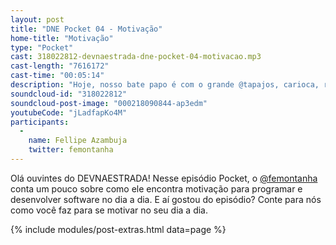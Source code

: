 ```yaml
---
layout: post
title: "DNE Pocket 04 - Motivação"
home-title: "Motivação"
type: "Pocket"
cast: 318022812-devnaestrada-dne-pocket-04-motivacao.mp3
cast-length: "7616172"
cast-time: "00:05:14"
description: "Hoje, nosso bate papo é com o grande @tapajos, carioca, rubysta, sênior de home-office e muito gente boa! Venha curtir e ouvir um pouco da história desse grande profissional que passou por diversas empresas no Brasil e no mundo, desde o back-end até o front-end. Senhoras e Senhores, Marcos Tapajós!"
soundcloud-id: "318022812"
soundcloud-post-image: "000218090844-ap3edm"
youtubeCode: "jLadfapKo4M"
participants:
  -
    name: Fellipe Azambuja
    twitter: femontanha
---
```


Olá ouvintes do DEVNAESTRADA! Nesse episódio Pocket, o [@femontanha](http://twitter.com/femontanha) conta um pouco sobre como ele encontra motivação para programar e desenvolver software no dia a dia. E aí gostou do episódio? Conte para nós como você faz para se motivar no seu dia a dia.

{% include modules/post-extras.html data=page %}
